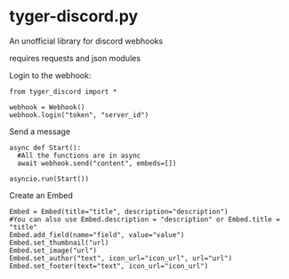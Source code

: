# tyger-discord.py
An unofficial library for discord webhooks

requires requests and json modules

Login to the webhook:

```
from tyger_discord import *

webhook = Webhook()
webhook.login("token", "server_id")
```

Send a message

```
async def Start():
  #All the functions are in async
  await webhook.send("content", embeds=[])
  
asyncio.run(Start())
```

Create an Embed
```
Embed = Embed(title="title", description="description")
#You can also use Embed.description = "description" or Embed.title = "title"
Embed.add_field(name="field", value="value")
Embed.set_thumbnail("url)
Embed.set_image("url")
Embed.set_author("text", icon_url="icon_url", url="url")
Embed.set_footer(text="text", icon_url="icon_url")
```
